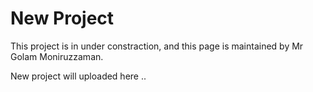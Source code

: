 # New Project

This project is in under constraction, and this page is maintained by Mr Golam Moniruzzaman.

New project will uploaded here
..
